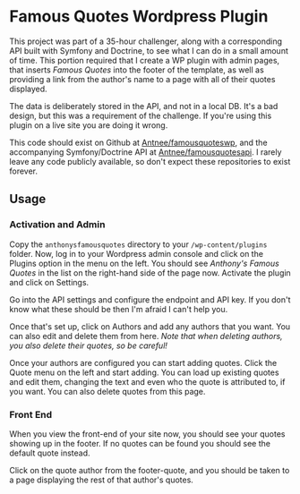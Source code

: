 # Famous Quotes Wordpress Plugin

This project was part of a 35-hour challenger, along with a corresponding API
built with Symfony and Doctrine, to see what I can do in a small amount of
time. This portion required that I create a WP plugin with admin pages, that
inserts _Famous Quotes_ into the footer of the template, as well as providing a
link from the author's name to a page with all of their quotes displayed.

The data is deliberately stored in the API, and not in a local DB. It's a bad
design, but this was a requirement of the challenge. If you're using this
plugin on a live site you are doing it wrong.

This code should exist on Github at
[Antnee/famousquoteswp](https://github.com/Antnee/famousquoteswp), and the
accompanying Symfony/Doctrine API at
[Antnee/famousquotesapi](https://github.com/Antnee/famousquotesapi). I rarely
leave any code publicly available, so don't expect these repositories to exist
forever.

## Usage

### Activation and Admin
Copy the `anthonysfamousquotes` directory to your `/wp-content/plugins` folder.
Now, log in to your Wordpress admin console and click on the Plugins option in
the menu on the left. You should see _Anthony's Famous Quotes_ in the list on
the right-hand side of the page now. Activate the plugin and click on Settings.

Go into the API settings and configure the endpoint and API key. If you don't
know what these should be then I'm afraid I can't help you.

Once that's set up, click on Authors and add any authors that you want. You can
also edit and delete them from here. _Note that when deleting authors, you also
delete their quotes, so be careful!_

Once your authors are configured you can start adding quotes. Click the Quote
menu on the left and start adding. You can load up existing quotes and edit
them, changing the text and even who the quote is attributed to, if you want.
You can also delete quotes from this page.

### Front End
When you view the front-end of your site now, you should see your quotes
showing up in the footer. If no quotes can be found you should see the default
quote instead.

Click on the quote author from the footer-quote, and you should be taken to a
page displaying the rest of that author's quotes.
